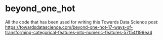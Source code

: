 # beyond_one_hot

All the code that has been used for writing this Towards Data Science post: https://towardsdatascience.com/beyond-one-hot-17-ways-of-transforming-categorical-features-into-numeric-features-57f54f199ea4
